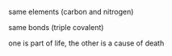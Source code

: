 same elements (carbon and nitrogen)

same bonds (triple covalent)

one is part of life, the other is a cause of death
